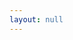 ```yaml
---
layout: null
---
```

<body onload="callGoogleScript();">
<script>
function callGoogleScript() {
	  
    var url = "https://script.google.com/macros/s/AKfycbwQt4QiNTg8RjaAVd4KHZ_yClTbzgrvF34FZIIgEmIb8yGSHn8/exec?callback=loadData&id=1vsGEAbtDMvbURAUq-pio2O2oYaX-i76hjOPYNX4KwMk&sheet=Sheet1";
// Make an AJAX call to Google Script
var request = jQuery.ajax({
      crossDomain: true,
      url: url,
      method: "GET",
      dataType: "jsonp"
    });
  }
 
 // print the returned data from jsonp
  function loadData(e) {
  var rows= e;
         for (var i = 0; i < rows.length; i++) {
          for (var p = 0; p < rows[i].length; p++) { 
         $("#main").append(rows[i][p]);
          }
  }
        }
  </script>
<script type="text/javascript" src="/assets/js/jquery-3.2.1.min.js"></script>
<div id="main"></div>
</body>
